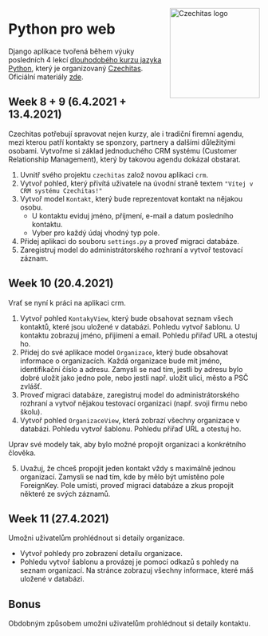 <a href="https://www.czechitas.cz/"><img align="right" src="https://cdn.myshoptet.com/usr/www.shop-czechitas.cz/user/logos/logo.png" alt="Czechitas logo" width="180"/></a> 

# Python pro web

Django aplikace tvořená během výuky posledních 4 lekcí [dlouhodobého kurzu jazyka Python](https://www.czechitas.cz/cs/kalendar-akci/akce/24752/2021/02/16), který je organizovaný [Czechitas](https://www.czechitas.cz/en/).
Oficiální materiály [zde](https://kodim.cz/czechitas/progr2-python/python-pro-web).

## Week 8 + 9 (6.4.2021 + 13.4.2021)
Czechitas potřebují spravovat nejen kurzy, ale i tradiční firemní agendu, mezi kterou patří kontakty se sponzory, partnery a dalšími důležitými osobami. Vytvořme si základ jednoduchého CRM systému (Customer Relationship Management), který by takovou agendu dokázal obstarat.

1. Uvnitř svého projektu `czechitas` založ novou aplikaci `crm`.
2. Vytvoř pohled, který přivítá uživatele na úvodní straně textem `"Vítej v CRM systému Czechitas!"`
3. Vytvoř model `Kontakt`, který bude reprezentovat kontakt na nějakou osobu. 
   - U kontaktu eviduj jméno, příjmení, e-mail a datum posledního kontaktu.
   - Vyber pro každý údaj vhodný typ pole.
4. Přidej aplikaci do souboru `settings.py` a proveď migraci databáze.
5. Zaregistruj model do administrátorského rozhraní a vytvoř testovací záznam.

## Week 10 (20.4.2021)

Vrať se nyní k práci na aplikaci crm.

1. Vytvoř pohled `KontakyView`, který bude obsahovat seznam všech kontaktů, které jsou uložené v databázi. Pohledu vytvoř šablonu. U kontaktu zobrazuj jméno, přijímení a email. Pohledu přiřaď URL a otestuj ho.
2. Přidej do své aplikace model `Organizace`, který bude obsahovat informace o organizacích. Každá organizace bude mít jméno, identifikační číslo a adresu. Zamysli se nad tím, jestli by adresu bylo dobré uložit jako jedno pole, nebo jestli např. uložit ulici, město a PSČ zvlášť.
3. Proveď migraci databáze, zaregistruj model do administrátorského rozhraní a vytvoř nějakou testovací organizaci (např. svoji firmu nebo školu).
4. Vytvoř pohled `OrganizaceView`, která zobrazí všechny organizace v databázi. Pohledu vytvoř šablonu. Pohledu přiřaď URL a otestuj ho.

Uprav své modely tak, aby bylo možné propojit organizaci a konkrétního člověka.

5. Uvažuj, že chceš propojit jeden kontakt vždy s maximálně jednou organizací. Zamysli se nad tím, kde by mělo být umístěno pole ForeignKey. Pole umísti, proveď migraci databáze a zkus propojit některé ze svých záznamů.

## Week 11 (27.4.2021)

Umožni uživatelům prohlédnout si detaily organizace.

- Vytvoř pohledy pro zobrazení detailu organizace.
- Pohledu vytvoř šablonu a provázej je pomocí odkazů s pohledy na seznam organizací. Na stránce zobrazuj všechny informace, které máš uložené v databázi.

## Bonus
Obdobným způsobem umožni uživatelům prohlédnout si detaily kontaktu.